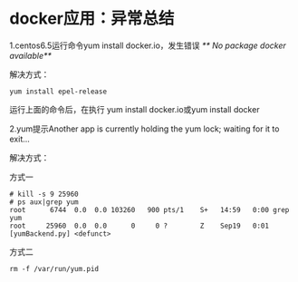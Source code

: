 # docker应用：异常总结

1.centos6.5运行命令yum install docker.io，发生错误  _** No package docker available**_

解决方式：

```
yum install epel-release
```

运行上面的命令后，在执行 yum install docker.io或yum install docker



2.yum提示Another app is currently holding the yum lock; waiting for it to exit...

解决方式：

方式一

```
# kill -s 9 25960
# ps aux|grep yum
root      6744  0.0  0.0 103260   900 pts/1    S+   14:59   0:00 grep yum
root     25960  0.0  0.0      0     0 ?        Z    Sep19   0:01 [yumBackend.py] <defunct>
```

方式二

```
rm -f /var/run/yum.pid
```







